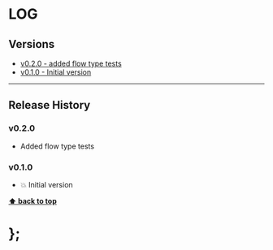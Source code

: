 LOG
===


## Versions

* [v0.2.0  - added flow type tests](v020)
* [v0.1.0 - Initial version](v010)


----------------------------------------------------------------------------------------------------------------------------------------------------------------


## Release History

### v0.2.0

- Added flow type tests


### v0.1.0

- 💥 Initial version


**[⬆ back to top](#contents)**


# };
